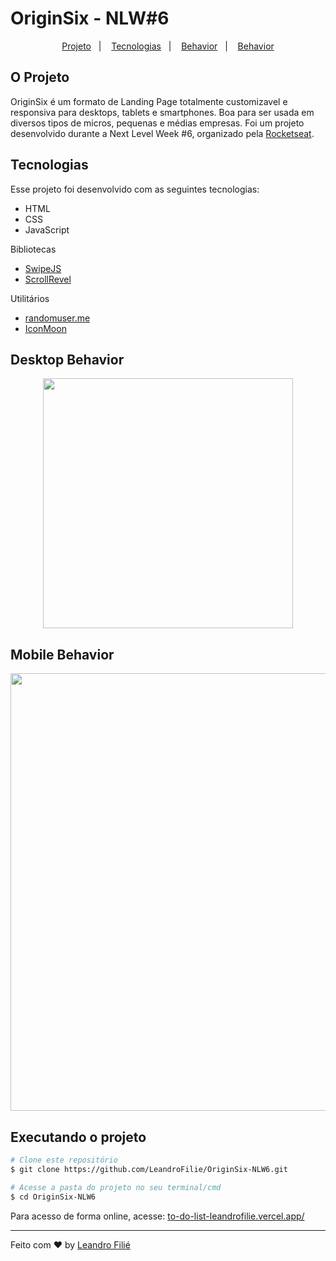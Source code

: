 # OriginSix - NLW#6

<p align="center">
  <a href="#o-projeto">Projeto</a>&nbsp;&nbsp;&nbsp;|&nbsp;&nbsp;&nbsp;
  <a href="#tecnologias">Tecnologias</a>&nbsp;&nbsp;&nbsp;|&nbsp;&nbsp;&nbsp;
  <a href="#desktop-behavior">Behavior</a>&nbsp;&nbsp;&nbsp;|&nbsp;&nbsp;&nbsp;
  <a href="#executando-o-projeto">Behavior</a>
</p>

## O Projeto
OriginSix é um formato de Landing Page totalmente customizavel e responsiva para desktops, tablets e smartphones. Boa para ser usada em diversos tipos de micros, pequenas e médias empresas.
Foi um projeto desenvolvido durante a Next Level Week #6, organizado pela [Rocketseat](https://rocketseat.com.br/).


## Tecnologias

Esse projeto foi desenvolvido com as seguintes tecnologias:

- HTML
- CSS
- JavaScript

Bibliotecas
- [SwipeJS](https://github.com/nolimits4web/Swiper)
- [ScrollRevel](https://scrollrevealjs.org)

Utilitários
- [randomuser.me](https://randomuser.me/photos)
- [IconMoon](https://icomoon.io/app/#/select)



## Desktop Behavior
<p align="center">
  <img src='.github/desktop-gif.gif' height="400px">
</p>

## Mobile Behavior
<p align="center">
  <img src='.github/mobile-gif.gif' height="700px">
</p>

## Executando o projeto

```bash
# Clone este repositório
$ git clone https://github.com/LeandroFilie/OriginSix-NLW6.git

# Acesse a pasta do projeto no seu terminal/cmd
$ cd OriginSix-NLW6
```
Para acesso de forma online, acesse: [to-do-list-leandrofilie.vercel.app/](https://to-do-list-leandrofilie.vercel.app)

---

Feito com :heart: by [Leandro Filié](https://github.com/LeandroFilie)

